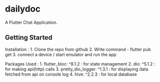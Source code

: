 # dailydoc

A Flutter Chat Application.

## Getting Started

Installation : 
    1. Clone the repo from github 
    2. Write command - flutter pub get 
    3. connect a device / start emulator and run the app

Packages Used : 
    1. flutter_bloc: ^8.1.2 : for state management
    2. dio: ^5.1.2 : for making api(http) calls
    3. pretty_dio_logger: ^1.3.1 : for displaying data fetched from api on console log
    4. hive: ^2.2.3 : for local database 
   
